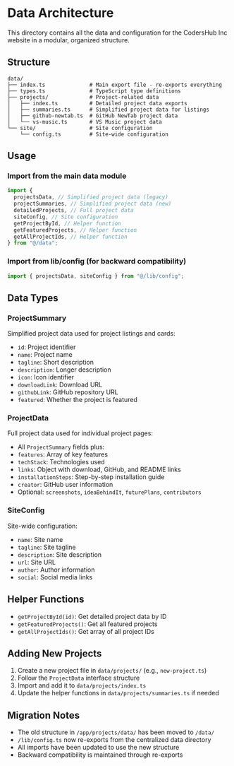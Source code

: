 # Data Architecture

This directory contains all the data and configuration for the CodersHub Inc website in a modular, organized structure.

## Structure

```
data/
├── index.ts              # Main export file - re-exports everything
├── types.ts              # TypeScript type definitions
├── projects/             # Project-related data
│   ├── index.ts          # Detailed project data exports
│   ├── summaries.ts      # Simplified project data for listings
│   ├── github-newtab.ts  # GitHub NewTab project data
│   └── vs-music.ts       # VS Music project data
└── site/                 # Site configuration
    └── config.ts         # Site-wide configuration
```

## Usage

### Import from the main data module

```typescript
import {
  projectsData, // Simplified project data (legacy)
  projectSummaries, // Simplified project data (new)
  detailedProjects, // Full project data
  siteConfig, // Site configuration
  getProjectById, // Helper function
  getFeaturedProjects, // Helper function
  getAllProjectIds, // Helper function
} from "@/data";
```

### Import from lib/config (for backward compatibility)

```typescript
import { projectsData, siteConfig } from "@/lib/config";
```

## Data Types

### ProjectSummary

Simplified project data used for project listings and cards:

- `id`: Project identifier
- `name`: Project name
- `tagline`: Short description
- `description`: Longer description
- `icon`: Icon identifier
- `downloadLink`: Download URL
- `githubLink`: GitHub repository URL
- `featured`: Whether the project is featured

### ProjectData

Full project data used for individual project pages:

- All `ProjectSummary` fields plus:
- `features`: Array of key features
- `techStack`: Technologies used
- `links`: Object with download, GitHub, and README links
- `installationSteps`: Step-by-step installation guide
- `creator`: GitHub user information
- Optional: `screenshots`, `ideaBehindIt`, `futurePlans`, `contributors`

### SiteConfig

Site-wide configuration:

- `name`: Site name
- `tagline`: Site tagline
- `description`: Site description
- `url`: Site URL
- `author`: Author information
- `social`: Social media links

## Helper Functions

- `getProjectById(id)`: Get detailed project data by ID
- `getFeaturedProjects()`: Get all featured projects
- `getAllProjectIds()`: Get array of all project IDs

## Adding New Projects

1. Create a new project file in `data/projects/` (e.g., `new-project.ts`)
2. Follow the `ProjectData` interface structure
3. Import and add it to `data/projects/index.ts`
4. Update the helper functions in `data/projects/summaries.ts` if needed

## Migration Notes

- The old structure in `/app/projects/data/` has been moved to `/data/`
- `/lib/config.ts` now re-exports from the centralized data directory
- All imports have been updated to use the new structure
- Backward compatibility is maintained through re-exports
